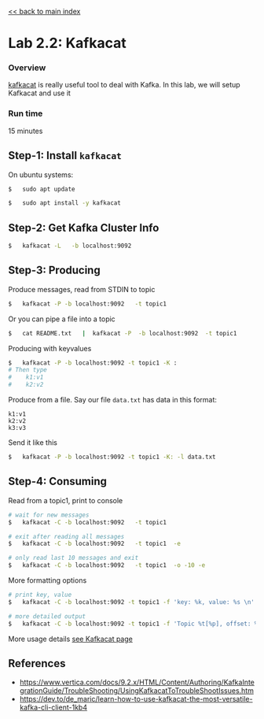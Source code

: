 <link rel='stylesheet' href='../assets/css/main.css'/>

[<< back to main index](../README.md)

# Lab 2.2: Kafkacat

### Overview

[kafkacat](https://github.com/edenhill/kcat) is really useful tool to deal with Kafka.  In this lab, we will setup Kafkacat and use it

### Run time

15 minutes

## Step-1: Install `kafkacat`

On ubuntu systems:

```bash
$   sudo apt update

$   sudo apt install -y kafkacat
```

## Step-2: Get Kafka Cluster Info

```bash
$   kafkacat -L   -b localhost:9092
```

## Step-3: Producing

Produce messages, read from STDIN to topic

```bash
$   kafkacat -P -b localhost:9092   -t topic1
```

Or you can pipe a file into a topic

```bash
$   cat README.txt   |  kafkacat -P  -b localhost:9092  -t topic1
```

Producing with keyvalues

```bash
$   kafkacat -P -b localhost:9092 -t topic1 -K :
# Then type
#    k1:v1
#    k2:v2
```

Produce from a file.  Say our file `data.txt` has data in this format:

```text
k1:v1
k2:v2
k3:v3
```

Send it like this

```bash
$   kafkacat -P -b localhost:9092 -t topic1 -K: -l data.txt
```


## Step-4: Consuming

Read from a topic1, print to console

```bash
# wait for new messages
$   kafkacat -C -b localhost:9092   -t topic1

# exit after reading all messages
$   kafkacat -C -b localhost:9092   -t topic1  -e

# only read last 10 messages and exit
$   kafkacat -C -b localhost:9092   -t topic1  -o -10 -e
```

More formatting options

```bash
# print key, value
$   kafkacat -C -b localhost:9092 -t topic1 -f 'key: %k, value: %s \n'

# more detailed output
$   kafkacat -C -b localhost:9092 -t topic1 -f 'Topic %t[%p], offset: %o, key: %k, value: %s (length: %S bytes) \n'
```

More usage details [see Kafkacat page](https://github.com/edenhill/kcat)

## References

* https://www.vertica.com/docs/9.2.x/HTML/Content/Authoring/KafkaIntegrationGuide/TroubleShooting/UsingKafkacatToTroubleShootIssues.htm
* https://dev.to/de_maric/learn-how-to-use-kafkacat-the-most-versatile-kafka-cli-client-1kb4